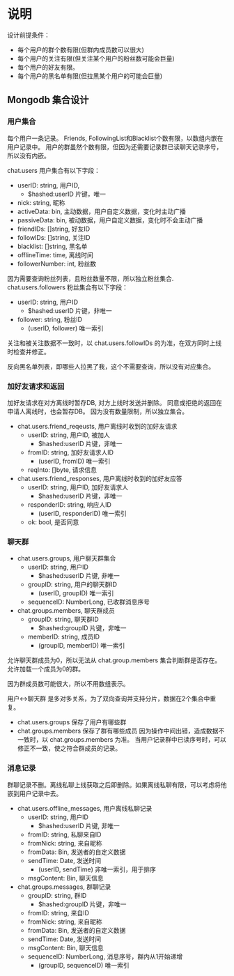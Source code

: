 # 说明

设计前提条件：
* 每个用户的群个数有限(但群内成员数可以很大)
* 每个用户的关注有限(但关注某个用户的粉丝数可能会巨量)
* 每个用户的好友有限。
* 每个用户的黑名单有限(但拉黑某个用户的可能会巨量)

## Mongodb 集合设计

### 用户集合

每个用户一条记录。
Friends, FollowingList和Blacklist个数有限，以数组内嵌在用户记录中。
用户的群虽然个数有限，但因为还需要记录群已读聊天记录序号，所以没有内嵌。

chat.users 用户集合有以下字段：
* userID: string, 用户ID,
	+ $hashed:userID 片键，唯一
* nick: string, 昵称
* activeData: bin, 主动数据，用户自定义数据，变化时主动广播
* passiveData: bin, 被动数据，用户自定义数据，变化时不会主动广播
* friendIDs: []string, 好友ID
* followIDs: []string, 关注ID
* blacklist: []string, 黑名单
* offlineTime: time, 离线时间
* followerNumber: int, 粉丝数

因为需要查询粉丝列表，且粉丝数量不限，所以独立粉丝集合.
chat.users.followers 粉丝集合有以下字段：
* userID: string, 用户ID
	+ $hashed:userID 片键，非唯一
* follower: string, 粉丝ID
	+ (userID, follower) 唯一索引

关注和被关注数据不一致时，以 chat.users.followIDs 的为准，在双方同时上线时检查并修正。

反向黑名单列表，即哪些人拉黑了我，这个不需要查询，所以没有对应集合。

### 加好友请求和返回

加好友请求在对方离线时暂存DB, 对方上线时发送并删除。
同意或拒绝的返回在申请人离线时，也会暂存DB。
因为没有数量限制，所以独立集合。

* chat.users.friend_reqeusts, 用户离线时收到的加好友请求
	+ userID: string, 用户ID, 被加人
		- $hashed:userID 片键，非唯一
	+ fromID: string, 加好友请求人ID
		- (userID, fromID) 唯一索引
	+ reqInto: []byte, 请求信息
* chat.users.friend_responses, 用户离线时收到的加好友应答
	+ userID: string, 用户ID, 加好友请求人
		- $hashed:userID 片键，非唯一
	+ responderID: string, 响应人ID
		- (userID, responderID) 唯一索引
	+ ok: bool, 是否同意

### 聊天群
* chat.users.groups, 用户聊天群集合
	+ userID: string, 用户ID
		- $hashed:userID 片键, 非唯一
	+ groupID: string, 用户的聊天群ID
		- (userID, groupID) 唯一索引
	+ sequenceID: NumberLong, 已收群消息序号
* chat.groups.members, 聊天群成员
	+ groupID: string, 聊天群ID
		- $hashed:groupID 片键，非唯一
	+ memberID: string, 成员ID
		- (groupID, memberID) 唯一索引

允许聊天群成员为0，所以无法从 chat.group.members 集合判断群是否存在。
允许加载一个成员为0的群。

因为群成员数可能很大，所以不用数组表示。

用户<->聊天群 是多对多关系，为了双向查询并支持分片，数据在2个集合中重复。
* chat.users.groups 保存了用户有哪些群
* chat.groups.members 保存了群有哪些成员
因为操作中间出错，造成数据不一致时，以 chat.groups.members 为准。
当用户记录群中已读序号时，可以修正不一致，使之符合群成员的记录。

### 消息记录

群聊记录不删。离线私聊上线获取之后即删除。如果离线私聊有限，可以考虑将他嵌到用户记录中去。

* chat.users.offline_messages, 用户离线私聊记录
	+ userID: string, 用户ID
		- $hashed:userID 片键, 非唯一
	+ fromID: string, 私聊来自ID
	+ fromNick: string, 来自昵称
	+ fromData: Bin, 发送者的自定义数据
	+ sendTime: Date, 发送时间
		- (userID, sendTime) 非唯一索引，用于排序
	+ msgContent: Bin, 聊天信息
* chat.groups.messages, 群聊记录
	+ groupID: string, 群ID
		- $hashed:groupID 片键，非唯一
	+ fromID: string, 来自ID
	+ fromNick: string, 来自昵称
	+ fromData: Bin, 发送者的自定义数据
	+ sendTime: Date, 发送时间
	+ msgContent: Bin, 聊天信息
	+ sequenceID: NumberLong, 消息序号，群内从1开始递增
		- (groupID, sequenceID) 唯一索引
